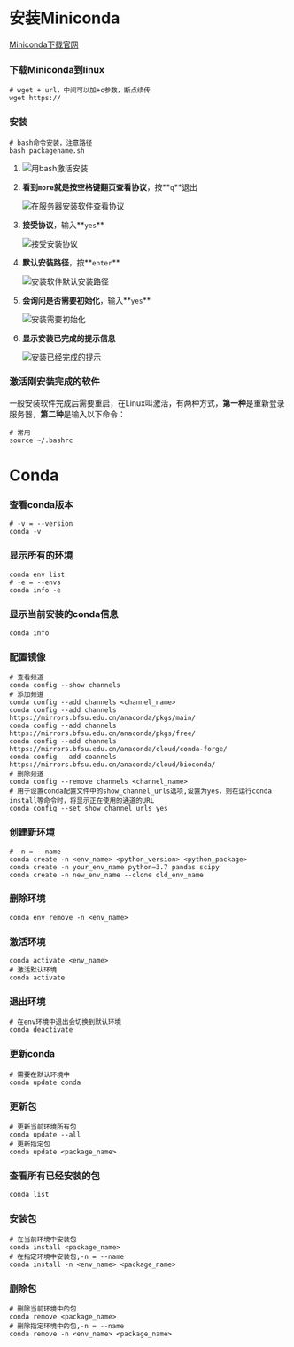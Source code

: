 
# 安装Miniconda
[Miniconda下载官网](https://docs.conda.io/en/latest/miniconda.html)

### 下载Miniconda到linux

```shell
# wget + url，中间可以加+c参数，断点续传
wget https://
```







### 安装

```shell
# bash命令安装，注意路径
bash packagename.sh
```

1. ![用bash激活安装](https://upload-images.jianshu.io/upload_images/17511166-8ba039ba64f6c9e6.png?imageMogr2/auto-orient/strip|imageView2/2/w/1170/format/webp)

2. **看到`more`就是按空格键翻页查看协议**，按**`q`**退出

   ![在服务器安装软件查看协议](https://upload-images.jianshu.io/upload_images/17511166-fba862b4afb1eca4.png?imageMogr2/auto-orient/strip|imageView2/2/w/1084/format/webp)

3. **接受协议**，输入**`yes`**

   ![接受安装协议](https://upload-images.jianshu.io/upload_images/17511166-b67ec88c87e3fcdb.png?imageMogr2/auto-orient/strip|imageView2/2/w/922/format/webp)

4. **默认安装路径**，按**`enter`**

   ![安装软件默认安装路径](https://upload-images.jianshu.io/upload_images/17511166-5751b4bcd31aa049.png?imageMogr2/auto-orient/strip|imageView2/2/w/1070/format/webp)

5. **会询问是否需要初始化**，输入**`yes`**

   ![安装需要初始化](https://upload-images.jianshu.io/upload_images/17511166-ba5dd6ada4f5ca0a.png?imageMogr2/auto-orient/strip|imageView2/2/w/1200/format/webp)

6. **显示安装已完成的提示信息**

   ![安装已经完成的提示](https://upload-images.jianshu.io/upload_images/17511166-3850226e6eae2f6a.png?imageMogr2/auto-orient/strip|imageView2/2/w/1200/format/webp)

### **激活刚安装完成的软件**

一般安装软件完成后需要重启，在Linux叫激活，有两种方式，**第一种**是重新登录服务器，**第二种**是输入以下命令：

```shell
# 常用
source ~/.bashrc
```



# Conda


### 查看conda版本

```
# -v = --version
conda -v
```

### 显示所有的环境

```
conda env list
# -e = --envs
conda info -e
```

### 显示当前安装的conda信息

```
conda info
```

### 配置镜像

```
# 查看频道
conda config --show channels
# 添加频道
conda config --add channels <channel_name>
conda config --add channels https://mirrors.bfsu.edu.cn/anaconda/pkgs/main/
conda config --add channels https://mirrors.bfsu.edu.cn/anaconda/pkgs/free/
conda config --add channels https://mirrors.bfsu.edu.cn/anaconda/cloud/conda-forge/
conda config --add coannels https://mirrors.bfsu.edu.cn/anaconda/cloud/bioconda/ 
# 删除频道
conda config --remove channels <channel_name>
# 用于设置conda配置文件中的show_channel_urls选项,设置为yes，则在运行conda install等命令时，将显示正在使用的通道的URL
conda config --set show_channel_urls yes
```

### 创建新环境

```
# -n = --name
conda create -n <env_name> <python_version> <python_package>
conda create -n your_env_name python=3.7 pandas scipy
conda create -n new_env_name --clone old_env_name
```

### 删除环境

```
conda env remove -n <env_name>
```

### 激活环境

```
conda activate <env_name>
# 激活默认环境
conda activate
```

### 退出环境

```
# 在env环境中退出会切换到默认环境
conda deactivate
```

### 更新conda

```
# 需要在默认环境中
conda update conda
```

### 更新包

```
# 更新当前环境所有包
conda update --all
# 更新指定包
conda update <package_name>
```

### 查看所有已经安装的包

```
conda list
```

### 安装包

```
# 在当前环境中安装包
conda install <package_name>
# 在指定环境中安装包,-n = --name
conda install -n <env_name> <package_name>
```

### 删除包

```
# 删除当前环境中的包
conda remove <package_name>
# 删除指定环境中的包,-n = --name
conda remove -n <env_name> <package_name>
```
